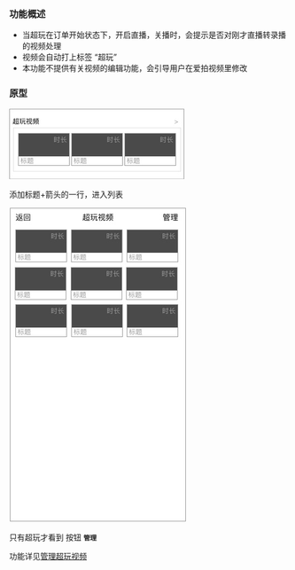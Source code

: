 ### 功能概述
* 当超玩在订单开始状态下，开启直播，关播时，会提示是否对刚才直播转录播的视频处理
* 视频会自动打上标签 “超玩”
* 本功能不提供有关视频的编辑功能，会引导用户在爱拍视频里修改


### 原型
![](img/模块-超玩视频.jpg)

添加标题+箭头的一行，进入列表

![](img/模块-超玩视频-列表.jpg)

只有超玩才看到 按钮 **`管理`**

功能详见[管理超玩视频](idol-video-manage.md)